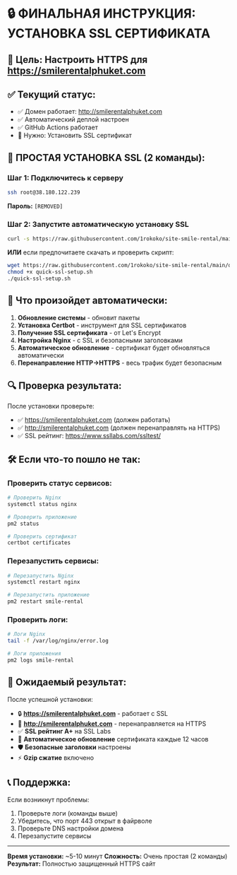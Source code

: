 # 🔒 ФИНАЛЬНАЯ ИНСТРУКЦИЯ: УСТАНОВКА SSL СЕРТИФИКАТА

## 🎯 Цель: Настроить HTTPS для https://smilerentalphuket.com

## ✅ Текущий статус:
- ✅ Домен работает: http://smilerentalphuket.com
- ✅ Автоматический деплой настроен
- ✅ GitHub Actions работает
- 🔄 Нужно: Установить SSL сертификат

## 🚀 ПРОСТАЯ УСТАНОВКА SSL (2 команды):

### Шаг 1: Подключитесь к серверу
```bash
ssh root@38.180.122.239
```
**Пароль:** `[REMOVED]`

### Шаг 2: Запустите автоматическую установку SSL
```bash
curl -s https://raw.githubusercontent.com/1rokoko/site-smile-rental/main/quick-ssl-setup.sh | bash
```

**ИЛИ** если предпочитаете скачать и проверить скрипт:
```bash
wget https://raw.githubusercontent.com/1rokoko/site-smile-rental/main/quick-ssl-setup.sh
chmod +x quick-ssl-setup.sh
./quick-ssl-setup.sh
```

## 🎉 Что произойдет автоматически:

1. **Обновление системы** - обновит пакеты
2. **Установка Certbot** - инструмент для SSL сертификатов
3. **Получение SSL сертификата** - от Let's Encrypt
4. **Настройка Nginx** - с SSL и безопасными заголовками
5. **Автоматическое обновление** - сертификат будет обновляться автоматически
6. **Перенаправление HTTP→HTTPS** - весь трафик будет безопасным

## 🔍 Проверка результата:

После установки проверьте:
- ✅ https://smilerentalphuket.com (должен работать)
- ✅ http://smilerentalphuket.com (должен перенаправлять на HTTPS)
- ✅ SSL рейтинг: https://www.ssllabs.com/ssltest/

## 🛠️ Если что-то пошло не так:

### Проверить статус сервисов:
```bash
# Проверить Nginx
systemctl status nginx

# Проверить приложение
pm2 status

# Проверить сертификат
certbot certificates
```

### Перезапустить сервисы:
```bash
# Перезапустить Nginx
systemctl restart nginx

# Перезапустить приложение
pm2 restart smile-rental
```

### Проверить логи:
```bash
# Логи Nginx
tail -f /var/log/nginx/error.log

# Логи приложения
pm2 logs smile-rental
```

## 🎯 Ожидаемый результат:

После успешной установки:
- 🔒 **https://smilerentalphuket.com** - работает с SSL
- 🔄 **http://smilerentalphuket.com** - перенаправляется на HTTPS
- ✅ **SSL рейтинг A+** на SSL Labs
- 🔐 **Автоматическое обновление** сертификата каждые 12 часов
- 🛡️ **Безопасные заголовки** настроены
- ⚡ **Gzip сжатие** включено

## 📞 Поддержка:

Если возникнут проблемы:
1. Проверьте логи (команды выше)
2. Убедитесь, что порт 443 открыт в файрволе
3. Проверьте DNS настройки домена
4. Перезапустите сервисы

---

**Время установки:** ~5-10 минут
**Сложность:** Очень простая (2 команды)
**Результат:** Полностью защищенный HTTPS сайт
